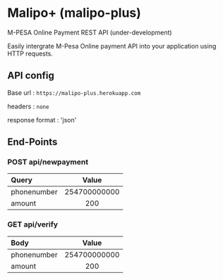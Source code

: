 # Malipo+ (malipo-plus)
M-PESA Online Payment REST API
(under-development)

Easily intergrate M-Pesa Online payment API into your application using HTTP requests.

## API config
Base url : `https://malipo-plus.herokuapp.com`

headers : `none`

response format : 'json'

## End-Points

### POST api/newpayment
| Query          | Value        |
| :------------- |:------------:|
| phonenumber    | 254700000000 |
| amount         | 200          |

### GET api/verify
| Body           | Value        |
| :------------- |:------------:|
| phonenumber    | 254700000000 |
| amount         | 200          |
